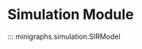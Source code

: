 # Simulation Module

<!-- ::: minigraphs.simulation.models.Simulation
    handler: python

::: minigraphs.simulation.models.Sir
    handler: python
    options:
        members:
            - "__init__" -->

::: minigraphs.simulation.SIRModel

